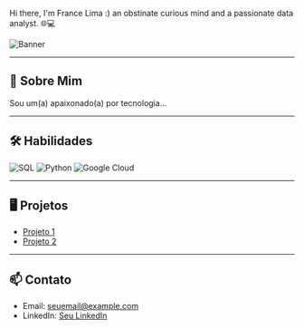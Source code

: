 Hi there, I'm France Lima :)
an obstinate curious mind and a passionate data analyst. 🌐💻

![Banner](https://static.vecteezy.com/system/resources/thumbnails/000/693/934/small/dark-blue-technology-and-high-tech-abstract-background.jpg)

---

## 🚀 Sobre Mim
Sou um(a) apaixonado(a) por tecnologia...

---

## 🛠️ Habilidades
![SQL](https://img.shields.io/badge/-SQL-000?&logo=MySQL) 
![Python](https://img.shields.io/badge/-Python-000?&logo=Python) 
![Google Cloud](https://img.shields.io/badge/-Google%20Cloud-000?&logo=Google-Cloud)

---

## 🖥️ Projetos
- [Projeto 1](url)
- [Projeto 2](url)

---

## 📫 Contato
- Email: seuemail@example.com
- LinkedIn: [Seu LinkedIn](url)

